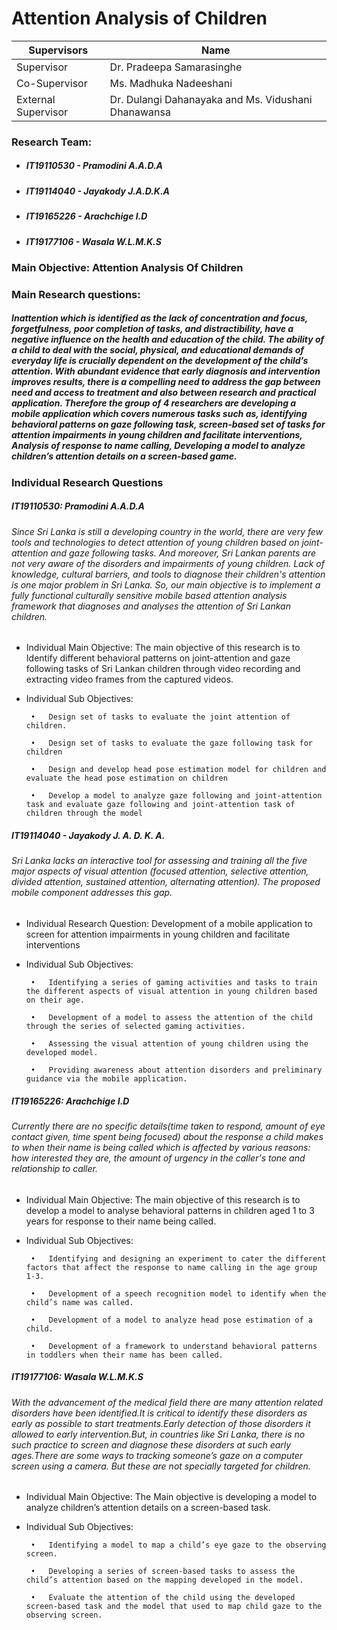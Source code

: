 

#                                  Attention Analysis of Children 


| Supervisors | Name |
| ------ | ------ |
| Supervisor | Dr. Pradeepa Samarasinghe |
| Co-Supervisor | Ms. Madhuka Nadeeshani | 
| External Supervisor | Dr. Dulangi Dahanayaka and Ms. Vidushani Dhanawansa |

### Research Team:
* #####       IT19110530 - Pramodini A.A.D.A 
* #####       IT19114040 - Jayakody J.A.D.K.A
* #####       IT19165226 - Arachchige I.D
* #####       IT19177106 - Wasala W.L.M.K.S


### Main Objective: Attention Analysis Of Children
### Main Research questions: 
##### Inattention which is identified as the lack of concentration and focus, forgetfulness, poor completion of tasks, and distractibility, have a negative influence on the health and education of the child. The ability of a child to deal with the social, physical, and educational demands of everyday life is crucially dependent on the development of the child’s attention. With abundant evidence that early diagnosis and intervention improves results, there is a compelling need to address the gap between need and access to treatment and also between research and practical application. Therefore the group of 4 researchers are developing a mobile application which covers numerous tasks such as, identifying behavioral patterns on gaze following task, screen-based set of tasks for attention impairments in young children and facilitate interventions, Analysis of response to name calling, Developing a model to analyze children’s attention details on a screen-based game. 


### Individual Research Questions


##### IT19110530: Pramodini A.A.D.A
###### Since Sri Lanka is still a developing country in the world, there are very few tools and technologies to detect attention of young children based on joint-attention and gaze following tasks. And moreover, Sri Lankan parents are not very aware of the disorders and impairments of young children. Lack of knowledge, cultural barriers, and tools to diagnose their children's attention is one major problem in Sri Lanka. So, our main objective is to implement a fully functional culturally sensitive mobile based attention analysis framework that diagnoses and analyses the attention of Sri Lankan children.
*  Individual Main Objective: The main objective of this research is to Identify different behavioral patterns on joint-attention and gaze following tasks of Sri Lankan children through video recording and extracting video frames from the captured videos.
*  Individual Sub Objectives: 

        •	Design set of tasks to evaluate the joint attention of children.

        •	Design set of tasks to evaluate the gaze following task for children
        
        •	Design and develop head pose estimation model for children and evaluate the head pose estimation on children
        
        •	Develop a model to analyze gaze following and joint-attention task and evaluate gaze following and joint-attention task of children through the model
        
##### IT19114040 - Jayakody J. A. D. K. A.
###### Sri Lanka lacks an interactive tool for assessing and training all the five major aspects of visual attention (focused attention, selective attention, divided attention, sustained attention, alternating attention). The proposed mobile component addresses this gap.
*  Individual Research Question: Development of a mobile application to screen for attention impairments in young children and facilitate interventions

*  Individual Sub Objectives: 

        •	Identifying a series of gaming activities and tasks to train the different aspects of visual attention in young children based on their age.
        
        •	Development of a model to assess the attention of the child through the series of selected gaming activities.
        
        •	Assessing the visual attention of young children using the developed model.
        
        •	Providing awareness about attention disorders and preliminary guidance via the mobile application.


##### IT19165226: Arachchige I.D
###### Currently there are no specific details(time taken to respond, amount of eye contact given, time spent being focused) about the response a child makes to when their name is being called which is affected by various reasons: how interested they are, the amount of urgency in the caller's tone and relationship to caller.
*  Individual Main Objective: The main objective of this research is to develop a model to analyse behavioral patterns in children aged 1 to 3 years for response to their name being called.
*  Individual Sub Objectives: 

        •	Identifying and designing an experiment to cater the different factors that affect the response to name calling in the age group 1-3. 

        •	Development of a speech recognition model to identify when the child’s name was called. 
        
        •	Development of a model to analyze head pose estimation of a child. 
        
        •	Development of a framework to understand behavioral patterns in toddlers when their name has been called.


##### IT19177106: Wasala W.L.M.K.S
###### With the advancement of the medical field there are many attention related disorders have been identified.It is critical to identify these disorders as early as possible to start treatments.Early detection of those disorders it allowed to early intervention.But, in countries like Sri Lanka, there is no such practice to screen and diagnose these disorders at such early ages.There are some ways to tracking someone’s gaze on a computer screen using a camera. But these are not specially targeted for children.
*  Individual Main Objective: The Main objective is developing a model to analyze children’s attention details on a screen-based task. 
*  Individual Sub Objectives: 

        •	Identifying a model to map a child’s eye gaze to the observing screen.

        •	Developing a series of screen-based tasks to assess the child’s attention based on the mapping developed in the model.
        
        •	Evaluate the attention of the child using the developed screen-based task and the model that used to map child gaze to the observing screen.
        